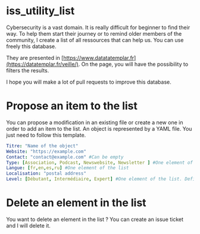 # iss_utility_list
Cybersecurity is a vast domain. It is really difficult for beginner to find their way. To help them start their journey or to remind older members of the community, I create a list of all ressources that can help us. 
You can use freely this database.

They are presented in [https://www.datatatemplar.fr](https://datatemplar.fr/veille/). On the page, you will have the possibility to filters the results. 

I hope you will make a lot of pull requests to improve this database.

# Propose an item to the list
You can propose a modification in an existing file or create a new one in order to add an item to the list. An object is represented by a YAML file. You just need to follow this template.

```yaml
Titre: "Name of the object"
Website: "https://example.com"
Contact: "contact@example.com" #Can be empty
Type: [Association, Podcast, Newswebsite, Newsletter ] #One element of the list
Langue: [fr,en,es,ru] #One element of the list
Localisation: "postal address"
Level: [Débutant, Intermédiaire, Expert] #One element of the list. Define the level required in the object.
```

# Delete an element in the list
You want to delete an element in the list ? You can create an issue ticket and I will delete it.
